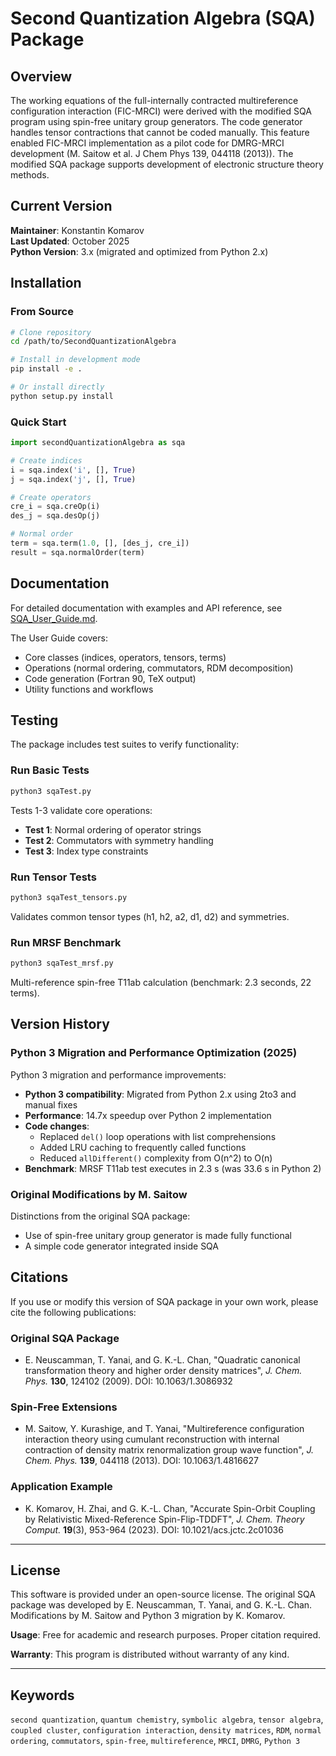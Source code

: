# Second Quantization Algebra (SQA) Package

## Overview

The working equations of the full-internally contracted multireference configuration interaction (FIC-MRCI) were derived with the modified SQA program using spin-free unitary group generators. The code generator handles tensor contractions that cannot be coded manually. This feature enabled FIC-MRCI implementation as a pilot code for DMRG-MRCI development (M. Saitow et al. J Chem Phys 139, 044118 (2013)). The modified SQA package supports development of electronic structure theory methods.

## Current Version

**Maintainer**: Konstantin Komarov  
**Last Updated**: October 2025  
**Python Version**: 3.x (migrated and optimized from Python 2.x)

## Installation

### From Source

```bash
# Clone repository
cd /path/to/SecondQuantizationAlgebra

# Install in development mode
pip install -e .

# Or install directly
python setup.py install
```

### Quick Start

```python
import secondQuantizationAlgebra as sqa

# Create indices
i = sqa.index('i', [], True)
j = sqa.index('j', [], True)

# Create operators
cre_i = sqa.creOp(i)
des_j = sqa.desOp(j)

# Normal order
term = sqa.term(1.0, [], [des_j, cre_i])
result = sqa.normalOrder(term)
```

## Documentation

For detailed documentation with examples and API reference, see [SQA_User_Guide.md](SQA_User_Guide.md).

The User Guide covers:
- Core classes (indices, operators, tensors, terms)
- Operations (normal ordering, commutators, RDM decomposition)
- Code generation (Fortran 90, TeX output)
- Utility functions and workflows

## Testing

The package includes test suites to verify functionality:

### Run Basic Tests

```bash
python3 sqaTest.py
```

Tests 1-3 validate core operations:
- **Test 1**: Normal ordering of operator strings
- **Test 2**: Commutators with symmetry handling
- **Test 3**: Index type constraints

### Run Tensor Tests

```bash
python3 sqaTest_tensors.py
```

Validates common tensor types (h1, h2, a2, d1, d2) and symmetries.

### Run MRSF Benchmark

```bash
python3 sqaTest_mrsf.py
```

Multi-reference spin-free T11ab calculation (benchmark: 2.3 seconds, 22 terms).

## Version History

### Python 3 Migration and Performance Optimization (2025)

Python 3 migration and performance improvements:

  * **Python 3 compatibility**: Migrated from Python 2.x using 2to3 and manual fixes
  * **Performance**: 14.7x speedup over Python 2 implementation
  * **Code changes**:
    - Replaced `del()` loop operations with list comprehensions
    - Added LRU caching to frequently called functions
    - Reduced `allDifferent()` complexity from O(n^2) to O(n)
  * **Benchmark**: MRSF T11ab test executes in 2.3 s (was 33.6 s in Python 2)

### Original Modifications by M. Saitow

Distinctions from the original SQA package:

  * Use of spin-free unitary group generator is made fully functional
  * A simple code generator integrated inside SQA

## Citations

If you use or modify this version of SQA package in your own work, please cite the following publications:

### Original SQA Package

  * E. Neuscamman, T. Yanai, and G. K.-L. Chan, "Quadratic canonical transformation theory and higher order density matrices", *J. Chem. Phys.* **130**, 124102 (2009). DOI: 10.1063/1.3086932

### Spin-Free Extensions

  * M. Saitow, Y. Kurashige, and T. Yanai, "Multireference configuration interaction theory using cumulant reconstruction with internal contraction of density matrix renormalization group wave function", *J. Chem. Phys.* **139**, 044118 (2013). DOI: 10.1063/1.4816627

### Application Example

  * K. Komarov, H. Zhai, and G. K.-L. Chan, "Accurate Spin-Orbit Coupling by Relativistic Mixed-Reference Spin-Flip-TDDFT", *J. Chem. Theory Comput.* **19**(3), 953-964 (2023). DOI: 10.1021/acs.jctc.2c01036

---

## License

This software is provided under an open-source license. The original SQA package was developed by E. Neuscamman, T. Yanai, and G. K.-L. Chan. Modifications by M. Saitow and Python 3 migration by K. Komarov.

**Usage**: Free for academic and research purposes. Proper citation required.

**Warranty**: This program is distributed without warranty of any kind.

---

## Keywords

`second quantization`, `quantum chemistry`, `symbolic algebra`, `tensor algebra`, `coupled cluster`, `configuration interaction`, `density matrices`, `RDM`, `normal ordering`, `commutators`, `spin-free`, `multireference`, `MRCI`, `DMRG`, `Python 3`

